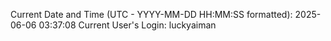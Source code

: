 Current Date and Time (UTC - YYYY-MM-DD HH:MM:SS formatted): 2025-06-06 03:37:08
Current User's Login: luckyaiman
